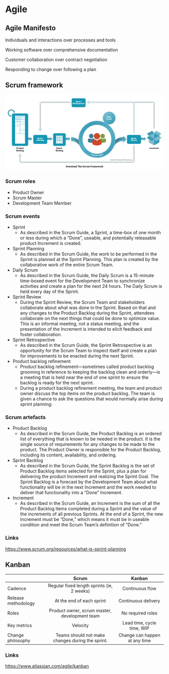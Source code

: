 # Agile

## Agile Manifesto

Individuals and interactions over processes and tools

Working software over comprehensive documentation

Customer collaboration over contract negotiation

Responding to change over following a plan

## Scrum framework

![](scrum-framework.png)

### Scrum roles
 
* Product Owner
* Scrum Master
* Development Team Member

### Scrum events

* Sprint
    * As described in the Scrum Guide, a Sprint, a time-box 
    of one month or less during which a “Done”, useable, 
    and potentially releasable product Increment is created.
* Sprint Planning
    * As described in the Scrum Guide, the work to be performed 
    in the Sprint is planned at the Sprint Planning. This plan 
    is created by the collaborative work of the entire Scrum Team.
* Daily Scrum
    * As described in the Scrum Guide, the Daily Scrum is a 
    15-minute time-boxed event for the Development Team to 
    synchronize activities and create a plan for the next 
    24 hours. The Daily Scrum is held every day of the Sprint.
* Sprint Review
    * During the Sprint Review, the Scrum Team and stakeholders 
     collaborate about what was done in the Sprint. Based on that
     and any changes to the Product Backlog during the Sprint, 
     attendees collaborate on the next things that could be 
     done to optimize value. This is an informal meeting, not 
     a status meeting, and the presentation of the Increment 
     is intended to elicit feedback and foster collaboration.
* Sprint Retrospective
    * As described in the Scrum Guide, the Sprint Retrospective 
    is an opportunity for the Scrum Team to inspect itself 
    and create a plan for improvements to be enacted during 
    the next Sprint.
* Product backlog refinement
    * Product backlog refinement—sometimes called product 
    backlog grooming in reference to keeping the backlog 
    clean and orderly—is a meeting that is held near the 
    end of one sprint to ensure the backlog is ready for the
     next sprint. 
    * During a product backlog refinement meeting, the team 
     and product owner discuss the top items on the product 
     backlog. The team is given a chance to ask the questions 
     that would normally arise during sprint planning:

### Scrum artefacts

* Product Backlog
    * As described in the Scrum Guide, the Product Backlog is 
    an ordered list of everything that is known to be needed 
    in the product. It is the single source of requirements 
    for any changes to be made to the product. 
    The Product Owner is responsible for the Product Backlog, 
    including its content, availability, and ordering.
* Sprint Backlog
    * As described in the Scrum Guide, the Sprint Backlog is 
    the set of Product Backlog items selected for the Sprint, 
    plus a plan for delivering the product Increment and 
    realizing the Sprint Goal. The Sprint Backlog is a 
    forecast by the Development Team about what functionality 
    will be in the next Increment and the work needed to deliver
     that functionality into a “Done” Increment.
* Increment
    * As described in the Scrum Guide, an Increment is the sum 
    of all the Product Backlog items completed during a Sprint 
    and the value of the increments of all previous Sprints. 
    At the end of a Sprint, the new Increment must be “Done,” 
    which means it must be in useable condition and meet the 
    Scrum Team’s definition of “Done.” 

### Links

https://www.scrum.org/resources/what-is-sprint-planning

## Kanban

|    |      Scrum      |  Kanban |
|----------|:-------------:|:------:|
| Cadence |  Regular fixed length sprints (ie, 2 weeks) | Continuous flow |
| Release methodology |    At the end of each sprint   | Continuous delivery |
| Roles | Product owner, scrum master, development team |  No required roles |
| Key metrics | Velocity |  Lead time, cycle time, WIP |
| Change philosophy | Teams should not make changes during the sprint. | Change can happen at any time |

### Links

https://www.atlassian.com/agile/kanban